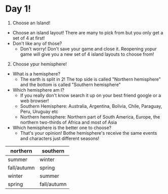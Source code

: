 # Day 1!
1. Choose an Island!
- Choose an island layout! There are many to pick from but you only get a set of 4 at first!
- Don't like any of those?
  - Don't worry! Don't save your game and close it. Reopening yopur game will give you a new set of 4 island layouts to choose from!
2. Choose ypur hemisphere!
- What is a hemisphere?
  - The earth is split in 2! The top side is called "Northern hemisphere" and the bottom is called "Southern hemisphere"
- Which hemisphere am I?
  - If you really don't know search it up on your best friend google or a web browser!
  - Southern Hemisphere: Australia, Argentina, Bolivia, Chile, Paraguay, Peru, Uruguay etc
  - Northern hemisphere: Northern part of South America, Europe, the northern two-thirds of Africa and most of Asia
- Which hemisphere is the better one to choose?
  - That's your opinion! Bothe hemisphere's receive the same events and characters just different seasons!
  

| northern  | southern  |
|-----------|-----------|
|  summer   |  winter   |
|fall/autumn| spring    |
|  winter   |  summer   |
|  spring   |fall/autumn|
